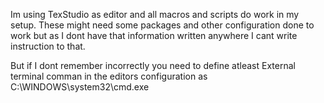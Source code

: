 Im using TexStudio as editor and all macros and scripts do work in my setup. These might need some packages and other configuration done to work but as I dont have that information written anywhere I cant write instruction to that. 

But if I dont remember incorrectly you need to define atleast External terminal comman in the editors configuration as C:\WINDOWS\system32\cmd.exe